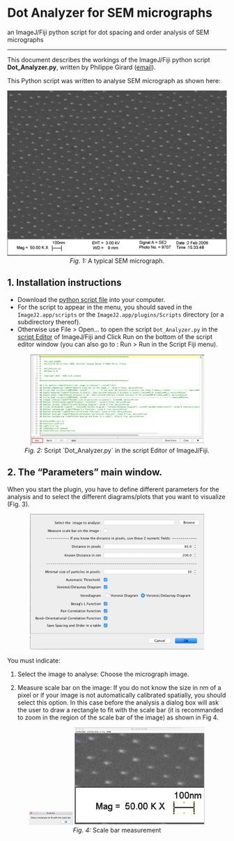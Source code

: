 # Dot Analyzer for SEM micrographs
an ImageJ/Fiji python script for dot spacing and order analysis of SEM micrographs 

--------------------------------------------------------------
This document describes the workings of the ImageJ/Fiji python script **Dot_Analyzer.py**, written by Philippe Girard ([email](philippe.girard@ijm.fr)).

This Python script was written to analyse SEM micrograph as shown here:
<p align="center">
	<img src="./images/Fig1.png" width="600" 
         alt="SEM micrograph">
<br>
<i>Fig. 1:</i> A typical SEM micrograph.</p>


## 1. Installation instructions
* Download the [python script file](https://github.com/phigirard/Dot_Analyzer/blob/main/Dot_Analyzer.py) into your computer.
* For the script to appear in the menu, you should saved in the `ImageJ2.app/scripts` or the `ImageJ2.app/plugins/Scripts` directory (or a subdirectory thereof).
* Otherwise use File > Open…  to open the script `Dot_Analyzer.py` in the [script Editor](https://imagej.net/scripting/script-editor) of ImageJ/Fiji
and Click Run on the bottom of the script editor window (you can also go to : Run > Run in the Script Fiji menu).
<p align="center">
	<img src="./images/Fig2.png" width="400">
<br>
<i>Fig. 2:</i> Script `Dot_Analyzer.py` in the script Editor of ImageJ/Fiji.</p>



## 2. The “Parameters” main window.
When you start the plugin, you have to define different parameters for the analysis and to select the different diagrams/plots that you want to visualize (Fig. 3).<br>
<p align="center">
	<img src="./images/Fig3.png" width="400">
<br>
</p>

						      
You must indicate:<br>

1. Select the image to analyse: Choose the micrograph image.<br>
	      
2. Measure scale bar on the image: If you do not know the size in nm of a pixel or if your image is not automatically calibrated spatially, you should select this option. In this case before the analysis a dialog box will ask the user to draw a rectangle to fit with the scale bar (it is recommanded to zoom in the region of the scale bar of the image) as shown in Fig 4. <br>
<p align="center">
	<img src="./images/Fig4-1.png" width="100">
   <img src="./images/Fig4-2.png" width="300">
         
<br>
<i>Fig. 4:</i> Scale bar measurement</p>

